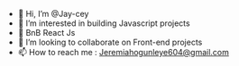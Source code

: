 - 👋 Hi, I’m @Jay-cey
- 👀 I’m interested in building Javascript projects
- 🌱 BnB React Js
- 💞️ I’m looking to collaborate on Front-end projects
- 📫 How to reach me : Jeremiahogunleye604@gmail.com

<!---
Jay-cey/Jay-cey is a ✨ special ✨ repository because its `README.md` (this file) appears on your GitHub profile.
You can click the Preview link to take a look at your changes.
--->
